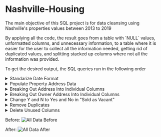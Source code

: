 # Nashville-Housing
The main objective of this SQL project is for data cleansing using Nashville's properties values between 2013 to 2019

By applying all the code, the result goes from a table with ´NULL´ values, unformatted columns, and unnecessary information, to a table where it is easier for the user to collect all the information needed, getting rid of duplicated values, and splitting stacked up columns where not all the information was provided.

To get the desired output, the SQL queries run in the following order

<details>
  <summary>Standarize Date Format</summary>
  
  >Remove Time `00:00:00` from the `Date` column

  | Before | After |
  | ------ | ----- |
  | ![Date Before](https://github.com/Aferha/Nashville-Housing/assets/83234611/315c85a2-6bae-48a5-b139-55f998dbd338) | ![Date After](https://github.com/Aferha/Nashville-Housing/assets/83234611/3300aaff-8a21-4256-bf34-857404c68da6) |

</details>

<details>
  <summary>Populate Property Address Data</summary>

  >Uses the address from `ParcelID` to fill `NULL` values on `PropertyAddress` column

  | Before | After |
  | ------ | ----- |
  | ![Property Address Before](https://github.com/Aferha/Nashville-Housing/assets/83234611/98d539bb-a4a1-46db-aeaa-a7c7518f49b2) | ![Property Address after](https://github.com/Aferha/Nashville-Housing/assets/83234611/01a8c6e5-a83e-4d96-9793-6b7b6f69ba32) |

</details>

<details>
  <summary>Breaking Out Address Into Individual Columns</summary>

  >Splits `PropertyAddress` into two separate columns for address and city

  | Before | After |
  | ------ | ----- |
  | ![Property Address after](https://github.com/Aferha/Nashville-Housing/assets/83234611/cdbc7c01-78ef-459c-acb4-6ba57bc0c6d4) | ![Property Address split after](https://github.com/Aferha/Nashville-Housing/assets/83234611/50746aae-8321-4ea4-9d21-d4bf2e4b98ff) |

</details>

<details>
  <summary>Breaking Out Owner Address Into Individual Columns</summary>

  >Splits `OwnerAddress` into three separate columns for address, city and state
  
  | Before | After |
  | ------ | ----- |
  | ![Owner Address Before](https://github.com/Aferha/Nashville-Housing/assets/83234611/3e5f285e-c8c7-431f-840a-6dccd22809ef) | ![Owner Address After](https://github.com/Aferha/Nashville-Housing/assets/83234611/f72304a8-ff97-4b0e-87ee-3c827d0e0bab) |

</details>

<details>
  <summary>Change Y and N to Yes and No in "Sold as Vacant"</summary>

  >Create a standard `Yes` or `No` coming from multiple answers
  
  | Before | After |
  | ------ | ----- |
  | ![YN Before](https://github.com/Aferha/Nashville-Housing/assets/83234611/8bcbb346-e12f-415a-b4d2-8e9afdd16a9f) | ![YN After](https://github.com/Aferha/Nashville-Housing/assets/83234611/a5c59642-5b3c-4e8c-ab46-23d8eb514aeb) |


</details>

<details>
  <summary>Remove Duplicates</summary>

  >Eliminate duplicated rows based on the compared criteria
</details>

<details>
  <summary>Delete Unused Columns</summary>

  >Although not recommended for DB, in this project the unnecesary information is deleted
</details>

Before:
![All Data Before](https://github.com/Aferha/Nashville-Housing/assets/83234611/401d135a-5004-4671-a0bd-af484eaa5d05)

After:
![All Data After](https://github.com/Aferha/Nashville-Housing/assets/83234611/81f61210-0883-4774-83b3-8be320756a8e)
